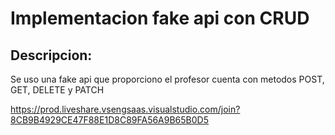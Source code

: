 # Implementacion fake api con CRUD

## Descripcion: 

Se uso una fake api que proporciono el profesor cuenta con metodos POST, GET, DELETE y PATCH

https://prod.liveshare.vsengsaas.visualstudio.com/join?8CB9B4929CE47F88E1D8C89FA56A9B65B0D5

